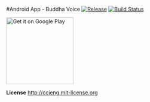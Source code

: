 #Android App - Buddha Voice
[![Release](https://img.shields.io/github/release/ccjeng/BuddhaVoice.svg)](https://github.com/ccjeng/BuddhaVoice/releases)
[![Build Status](https://travis-ci.org/ccjeng/BuddhaVoice.svg?branch=master)](https://travis-ci.org/ccjeng/BuddhaVoice)

<a href='https://play.google.com/store/apps/details?id=com.oddsoft.buddhavoice2&utm_source=global_co&utm_medium=prtnr&utm_content=Mar2515&utm_campaign=PartBadge&pcampaignid=MKT-Other-global-all-co-prtnr-py-PartBadge-Mar2515-1'><img alt='Get it on Google Play' src='https://play.google.com/intl/en_us/badges/images/generic/en_badge_web_generic.png' width='180'/></a>

**License**
http://ccjeng.mit-license.org
